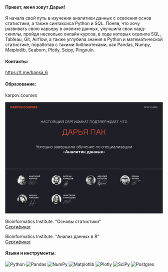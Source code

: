 #### Привет, меня зовут Дарья!
Я начала свой путь в изучении аналитики данных с освоения основ статистики, а также синтаксиса Python и SQL. Поняв, что хочу развивать свою карьеру в анализе данных, улучшила свои хард-скиллы, пройдя несколько онлайн курсов, в ходе которых освоила SQL, Tableau, Git, Airflow, а также углубила знания в Python и математической статистике, поработав с такими библиотеками, как Pandas, Numpy, Matplotlib, Seaborn, Plotly, Scipy, Pingouin.  

#### Контакты:
https://t.me/bansa_6

#### Образование:
karpov.courses

![Сертификат](https://github.com/DaryaPak/DaryaPak/blob/main/DA.png)

Bioinformatics Institute. "Основы статистики"  
<a href="https://stepik.org/cert/2235516">Сертификат</a>

Bioinformatics Institute. "Анализ данных в R"  
<a href="https://stepik.org/cert/2313399">Сертификат</a> 

#### Языки и инструменты:
![Python](https://img.shields.io/badge/python-3670A0?style=for-the-badge&logo=python&logoColor=ffdd54) ![Pandas](https://img.shields.io/badge/pandas-%23150458.svg?style=for-the-badge&logo=pandas&logoColor=white) ![NumPy](https://img.shields.io/badge/numpy-%23013243.svg?style=for-the-badge&logo=numpy&logoColor=white)  ![Matplotlib](https://img.shields.io/badge/Matplotlib-%23ffffff.svg?style=for-the-badge&logo=Matplotlib&logoColor=black) ![Plotly](https://img.shields.io/badge/Plotly-%233F4F75.svg?style=for-the-badge&logo=plotly&logoColor=white) 	![SciPy](https://img.shields.io/badge/SciPy-%230C55A5.svg?style=for-the-badge&logo=scipy&logoColor=%white) ![Postgres](https://img.shields.io/badge/postgres-%23316192.svg?style=for-the-badge&logo=postgresql&logoColor=white) 
